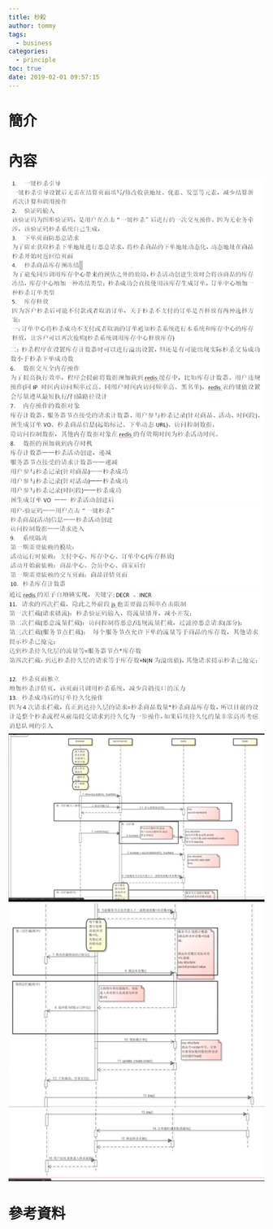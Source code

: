 ```yaml
---
title: 秒殺
author: tommy
tags:
  - business
categories:
  - principle
toc: true
date: 2019-02-01 09:57:15
---
```


# 簡介



<!--more-->
# 內容


![](images/20190201093353.png)
![](images/20190201093435.png)
![](images/20190201093517.png)
![](images/20190201093537.png)
![](images/20190201093939.png)
![](images/20190201094026.png)
![](images/20190201094057.png)



# 參考資料


